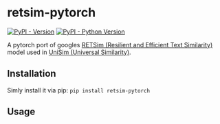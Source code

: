 # retsim-pytorch
[![PyPI - Version](https://img.shields.io/pypi/v/retsim-pytorch.svg)](https://pypi.org/project/retsim-pytorch)
[![PyPI - Python Version](https://img.shields.io/pypi/pyversions/retsim-pytorch.svg)](https://pypi.org/project/retsim-pytorch)

A pytorch port of googles [RETSim (Resilient and Efficient Text Similarity)](https://arxiv.org/abs/2311.17264) model used in [UniSim (Universal Similarity)](https://github.com/google/unisim).


## Installation

Simly install it via pip: `pip install retsim-pytorch`

## Usage

